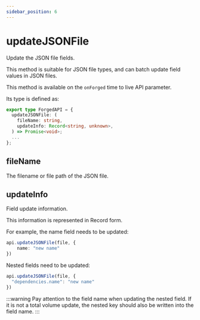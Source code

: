 ```yaml
---
sidebar_position: 6
---
```


# updateJSONFile

Update the JSON file fields.

This method is suitable for JSON file types, and can batch update field values in JSON files.

This method is available on the `onForged` time to live API parameter.

Its type is defined as:

```ts
export type ForgedAPI = {
  updateJSONFile: (
    fileName: string,
    updateInfo: Record<string, unknown>,
  ) => Promise<void>;
  ...
};
```

## fileName

The filename or file path of the JSON file.

## updateInfo

Field update information.

This information is represented in Record form.

For example, the name field needs to be updated:


```ts
api.updateJSONFile(file, {
    name: "new name"
})
```

Nested fields need to be updated:

```ts
api.updateJSONFile(file, {
  "dependencies.name": "new name"
})
```

:::warning
Pay attention to the field name when updating the nested field. If it is not a total volume update, the nested key should also be written into the field name.
:::
